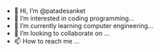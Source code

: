 - 👋 Hi, I’m @patadesanket
- 👀 I’m interested in coding programming...
- 🌱 I’m currently learning computer engineering...
- 💞️ I’m looking to collaborate on ...
- 📫 How to reach me ...

<!---
patadesanket/patadesanket is a ✨ special ✨ repository because its `README.md` (this file) appears on your GitHub profile.
You can click the Preview link to take a look at your changes.
--->

